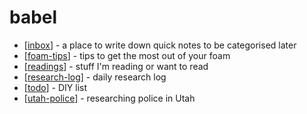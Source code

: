 # babel

- [[inbox]] - a place to write down quick notes to be categorised later
- [[foam-tips]] - tips to get the most out of your foam
- [[readings]] - stuff I'm reading or want to read
- [[research-log]] - daily research log
- [[todo]] - DIY list
- [[utah-police]] - researching police in Utah

[//begin]: # "Autogenerated link references for markdown compatibility"
[inbox]: inbox "Inbox"
[foam-tips]: foam-tips "Foam tips"
[todo]: todo "Todo"
[research-log]: research-log "Research Log: 2017-"
[utah-police]: utah-police "Utah Police"
[readings]: readings "readings"
[//end]: # "Autogenerated link references"
